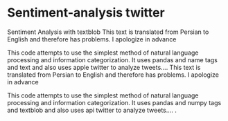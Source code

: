 # Sentiment-analysis twitter 
Sentiment Analysis with textblob
This text is translated from Persian to English and therefore has problems. I apologize in advance


This code attempts to use the simplest method of natural language processing and information categorization. It uses pandas and name tags and text and also uses apple twitter to analyze tweets....
This text is translated from Persian to English and therefore has problems. I apologize in advance


This code attempts to use the simplest method of natural language processing and information categorization. It uses pandas and numpy tags and textblob and also uses api twitter to analyze tweets....
. 

